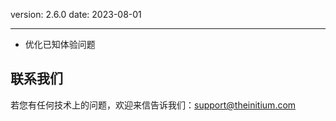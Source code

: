 version: 2.6.0
date: 2023-08-01

---


- 优化已知体验问题

## 联系我们

若您有任何技术上的问题，欢迎来信告诉我们：[support@theinitium.com](mailto:support@theinitium.com)
